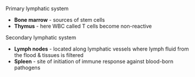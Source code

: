 Primary lymphatic system
- **Bone marrow** - sources of stem cells
- **Thymus** - here WBC called T cells become non-reactive

Secondary lymphatic system
- **Lymph nodes** - located along lymphatic vessels where lymph fluid from the flood & tissues is filtered
- **Spleen** - site of initiation of immune response against blood-born pathogens 